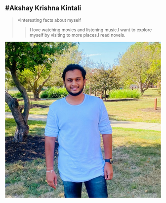 #Akshay Krishna Kintali
---
>*Interesting facts about myself
>> I love watching movies and listening music.I want to explore myself by visiting to more places.I read novels.

![Mypicture](akshaykrishnaa.jpg)








